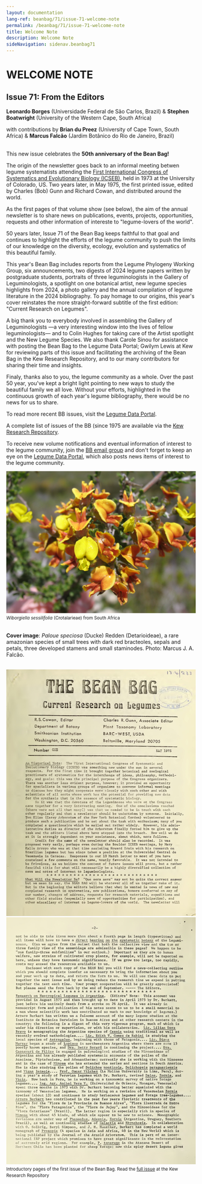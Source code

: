 ```yaml
---
layout: documentation
lang-ref: beanbag/71/issue-71-welcome-note
permalink: /beanbag/71/issue-71-welcome-note
title: Welcome Note
description: Welcome Note
sideNavigation: sidenav.beanbag71
---
```


# WELCOME NOTE

## Issue 71: From the Editors

**Leonardo Borges** (Universidade Federal de São Carlos, Brazil) & **Stephen Boatwright** (University of the Western Cape, South Africa)
<br> 

with contributions by **Brian du Preez** (University of Cape Town, South Africa) & **Marcus Falcão** (Jardim Botânico do Rio de Janeiro, Brazil)
<br>
<br>

This new issue celebrates the **50th anniversary of the Bean Bag!** 


The origin of the newsletter goes back to an informal meeting betwen legume systematists attending the [First International Congress of Systematics and Evolutionary Biology (ICSEB)](https://onlinelibrary.wiley.com/doi/10.2307/1218639), held in 1973 at the University of Colorado, US. Two years later, in May 1975, the first printed issue, edited by Charles (Bob) Gunn and Richard Cowan, and distributed around the world. 

As the first pages of that volume show (see below), the aim of the annual newsletter is to share news on publications, events, projects, opportunities, requests  and other information of intereste to "legume-lovers of the world". 

50 years later, Issue 71 of the Bean Bag keeps faithful to that goal and continues to highlight the efforts of the legume community to push the limits of our knowledge on the diversity, ecology, evolution and systematics of this beautiful family. 

This year's Bean Bag includes reports from the Legume Phylogeny Working Group, six announcements, two digests of 2024 legume papers written by postgraduate students, portraits of three leguminologists in the Gallery of Leguminologists, a spotlight on one botanical artist, new legume species highlights from 2024, a photo gallery and the annual compilation of legume literature in the 2024 bibliography. To pay homage to our origins, this year's cover reinstates the more straight-forward subtitle of the first edition: "Current Research on Legumes".

A big thank you to everybody involved in assembling the Gallery of Leguminologists —a very interesting window into the lives of fellow leguminologists— and to Colin Hughes for taking care of the Artist spotlight and the New Legume Species. We also thank Carole Sinou for assistance with posting the Bean Bag to the Legume Data Portal; Gwilym Lewis at Kew for reviewing parts of this issue and facilitating the archiving of the Bean Bag in the Kew Research Repository, and to our many contributors for sharing their time and insights.

Finaly, thanks also to you, the legume community as a whole. Over the past 50 year, you've kept a bright light pointing to new ways to study the beautiful family we all love. Without your efforts, highlighted in the continuous growth of each year's legume bibliography, there would be no news for us to share.

To read more recent BB issues, visit the [Legume Data Portal](https://www.legumedata.org/beanbag/issues). 

A complete list of issues of the BB (since 1975 are available via the [Kew Research Repository](https://kew.iro.bl.uk/collections/b50e6210-e231-4392-9301-c07bdce223cc?locale=en).

To receive new volume notifications and eventual information of interest to the legume community, join the [BB email group](https://groups.google.com/forum/?hl=en#!forum/thebeanbag) and don't forget to keep an eye on the [Legume Data Portal](https://www.legumedata.org/), which also posts news items of interest to the legume community.

![](/assets/images/71/wiborgiella-sessilifolia.jpg)
<small>*Wiborgiella sessilifolia* (Crotalarieae) from South Africa</small>
<br>
<br>

**Cover image**: *Paloue speciosa* (Ducke) Redden (Detarioideae), a rare amazonian species of small trees with dark red bracteoles, sepals and petals, three developed stamens and small staminodes. Photo: Marcus J. A. Falcão.
<br>
<br>


![](/assets/images/71/bean-bag-1-1.jpg)
![](/assets/images/71/bean-bag-1-2.jpg)
<small>Introductory pages of the first issue of the Bean Bag. Read the [full issue](https://kew.iro.bl.uk/concern/generic_works/2e9b86b2-0cb8-462d-8183-f54963813b35?locale=en) at the Kew Research Repository</small>
